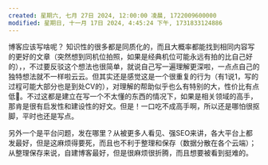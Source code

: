 ```yaml
---
created: 星期六, 七月 27日 2024, 12:00:00 凌晨, 1722009600000
modified: 星期日, 十一月 17日 2024, 4:45:24 下午, 1731833124886
---
```



博客应该写啥呢？
知识性的很多都是同质化的，而且大概率都能找到相同内容写的更好的文章（突然想到同机位拍照，如果是经典机位可能永远有拍的比自己好的），，不过要反驳这个想法也很简单，就说自己写一遍理解更深啦，一点点自己的独特想法就不一样啦云云。但其实还是感觉这是一个很重复的行为（有1说1，写的过程可能大部分也是到处CV的），对理解的帮助似乎也么有特别的大，性价比有点低🤨。不过这都是建立在写一个不太懂的东西的情况下，如果是相关领域的高手，那肯是很有启发性和建设性的好文。但是！一口吃不成高手啊，所以还是哪怕很抠脚，平时也还是写点。

另外一个是平台问题，发在哪里？从被更多人看见、强SEO来讲，各大平台上都发最好，但是这麻烦得要死，而且也不利于整理和保存（数据分散在各个云端）；从整理保存来说，自建博客最好，但是很麻烦很折腾，而且想要被看到挺难的。